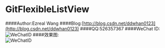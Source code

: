 # GitFlexibleListView
####Author:Ezreal Wang
####Blog:[http://blog.csdn.net/ddwhan0123](http://blog.csdn.net/ddwhan0123) 
####QQ:526357367
####WeChat ID:<br>![WeChatID](https://github.com/ddwhan0123/SoyiGit/blob/master/Soyi/WeChatID.JPG "二维码")
####效果图:<br>![WeChatID](https://github.com/ddwhan0123/GitFlexibleListView/blob/master/FlexibleListView/coco1.gif "效果图")

